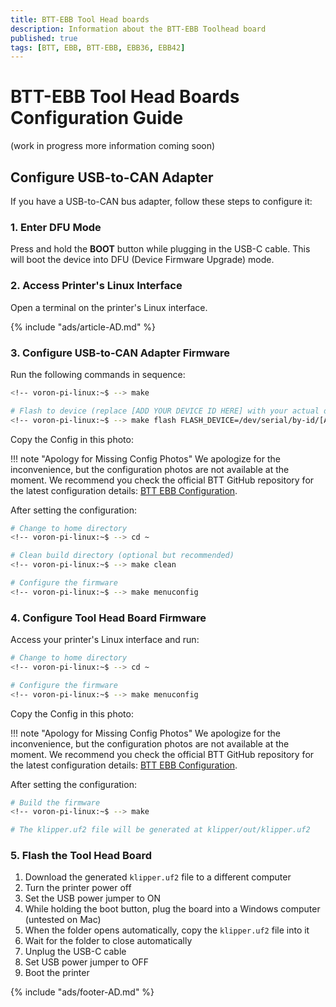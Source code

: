 ```yaml
---
title: BTT-EBB Tool Head boards
description: Information about the BTT-EBB Toolhead board
published: true
tags: [BTT, EBB, BTT-EBB, EBB36, EBB42]
---
```


# BTT-EBB Tool Head Boards Configuration Guide

(work in progress more information coming soon)

## Configure USB-to-CAN Adapter
If you have a USB-to-CAN bus adapter, follow these steps to configure it:

### 1. Enter DFU Mode
Press and hold the **BOOT** button while plugging in the USB-C cable. This will boot the device into DFU (Device Firmware Upgrade) mode.

### 2. Access Printer's Linux Interface
Open a terminal on the printer's Linux interface.

{% include "ads/article-AD.md" %}

### 3. Configure USB-to-CAN Adapter Firmware

Run the following commands in sequence:

```bash title="Build and Flash Firmware" linenums="1"
<!-- voron-pi-linux:~$ --> make

# Flash to device (replace [ADD YOUR DEVICE ID HERE] with your actual device ID)
<!-- voron-pi-linux:~$ --> make flash FLASH_DEVICE=/dev/serial/by-id/[ADD YOUR DEVICE ID HERE]
```

Copy the Config in this photo:

!!! note "Apology for Missing Config Photos"
    We apologize for the inconvenience, but the configuration photos are not available at the moment. We recommend you check the official BTT GitHub repository for the latest configuration details: [BTT EBB Configuration](https://github.com/bigtreetech/EBB/blob/master/README.md).

After setting the configuration:

```bash title="Configure USB-to-CAN Adapter" linenums="1"
# Change to home directory
<!-- voron-pi-linux:~$ --> cd ~

# Clean build directory (optional but recommended)
<!-- voron-pi-linux:~$ --> make clean

# Configure the firmware
<!-- voron-pi-linux:~$ --> make menuconfig
```

### 4. Configure Tool Head Board Firmware

Access your printer's Linux interface and run:

```bash title="Configure Tool Head Board" linenums="1"
# Change to home directory
<!-- voron-pi-linux:~$ --> cd ~

# Configure the firmware
<!-- voron-pi-linux:~$ --> make menuconfig
```

Copy the Config in this photo:

!!! note "Apology for Missing Config Photos"
    We apologize for the inconvenience, but the configuration photos are not available at the moment. We recommend you check the official BTT GitHub repository for the latest configuration details: [BTT EBB Configuration](https://github.com/bigtreetech/EBB/blob/master/README.md).

After setting the configuration:

```bash title="Build Tool Head Firmware" linenums="1"
# Build the firmware
<!-- voron-pi-linux:~$ --> make

# The klipper.uf2 file will be generated at klipper/out/klipper.uf2
```

### 5. Flash the Tool Head Board

1. Download the generated `klipper.uf2` file to a different computer
2. Turn the printer power off
3. Set the USB power jumper to ON
4. While holding the boot button, plug the board into a Windows computer (untested on Mac)
5. When the folder opens automatically, copy the `klipper.uf2` file into it
6. Wait for the folder to close automatically
7. Unplug the USB-C cable
8. Set USB power jumper to OFF
9. Boot the printer

{% include "ads/footer-AD.md" %}
